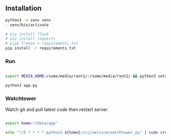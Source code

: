 

## Installation
```sh
python3 -m venv venv
. venv/bin/activate

# pip install flask
# pip install requests
# pip3 freeze > requirements.txt
pip install -r requirements.txt 

```

### Run

```sh

export MEDIA_HOME=/some/media/root1/:/some/media/root2/ && python3 setup.py

python3 app.py

```

### Watchtower

Watch git and pull latest code then restart server

```sh

export home="/data/app"

echo "*/5 * * * * python3 ${home}/src/service/watchtower.py" | sudo crontab -

```